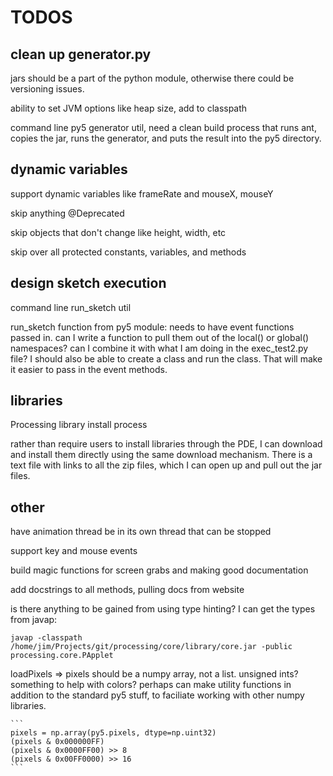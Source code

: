 TODOS
=====

clean up generator.py
---------------------

jars should be a part of the python module, otherwise there could be versioning issues.

ability to set JVM options like heap size, add to classpath

command line py5 generator util, need a clean build process that runs ant, copies the jar, runs the generator, and puts the result into the py5 directory.

dynamic variables
-----------------

support dynamic variables like frameRate and mouseX, mouseY

skip anything @Deprecated

skip objects that don't change like height, width, etc

skip over all protected constants, variables, and methods

design sketch execution
-----------------------

command line run_sketch util

run_sketch function from py5 module: needs to have event functions passed in. can I
write a function to pull them out of the local() or global() namespaces? can I combine
it with what I am doing in the exec_test2.py file? I should also be able to create a class and run the class. That will make it easier to pass in the event methods.

libraries
---------

Processing library install process

rather than require users to install libraries through the PDE, I can download and install them directly using the same download mechanism. There is a text file with links to all the zip files, which I can open up and pull out the jar files.

other
-----

have animation thread be in its own thread that can be stopped

support key and mouse events

build magic functions for screen grabs and making good documentation

add docstrings to all methods, pulling docs from website

is there anything to be gained from using type hinting? I can get the types from javap:

`javap -classpath /home/jim/Projects/git/processing/core/library/core.jar -public processing.core.PApplet`

loadPixels => pixels should be a numpy array, not a list. unsigned ints? something to help with colors? perhaps can make utility functions in addition to the standard py5 stuff, to faciliate working with other numpy libraries.

    ```
    pixels = np.array(py5.pixels, dtype=np.uint32)
    (pixels & 0x000000FF)
    (pixels & 0x0000FF00) >> 8
    (pixels & 0x00FF0000) >> 16
    ```
